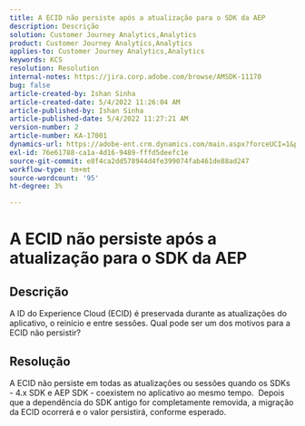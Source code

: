 ```yaml
---
title: A ECID não persiste após a atualização para o SDK da AEP
description: Descrição
solution: Customer Journey Analytics,Analytics
product: Customer Journey Analytics,Analytics
applies-to: Customer Journey Analytics,Analytics
keywords: KCS
resolution: Resolution
internal-notes: https://jira.corp.adobe.com/browse/AMSDK-11170
bug: false
article-created-by: Ishan Sinha
article-created-date: 5/4/2022 11:26:04 AM
article-published-by: Ishan Sinha
article-published-date: 5/4/2022 11:27:21 AM
version-number: 2
article-number: KA-17001
dynamics-url: https://adobe-ent.crm.dynamics.com/main.aspx?forceUCI=1&pagetype=entityrecord&etn=knowledgearticle&id=709275fb-9ccb-ec11-a7b5-6045bd00db25
exl-id: 76e61788-ca1a-4d16-9489-fffd5deefc1e
source-git-commit: e8f4ca2dd578944d4fe399074fab461de88ad247
workflow-type: tm+mt
source-wordcount: '95'
ht-degree: 3%

---
```


# A ECID não persiste após a atualização para o SDK da AEP

## Descrição


A ID do Experience Cloud (ECID) é preservada durante as atualizações do aplicativo, o reinício e entre sessões. Qual pode ser um dos motivos para a ECID não persistir?


## Resolução


A ECID não persiste em todas as atualizações ou sessões quando os SDKs - 4.x SDK e AEP SDK - coexistem no aplicativo ao mesmo tempo.  Depois que a dependência do SDK antigo for completamente removida, a migração da ECID ocorrerá e o valor persistirá, conforme esperado.
